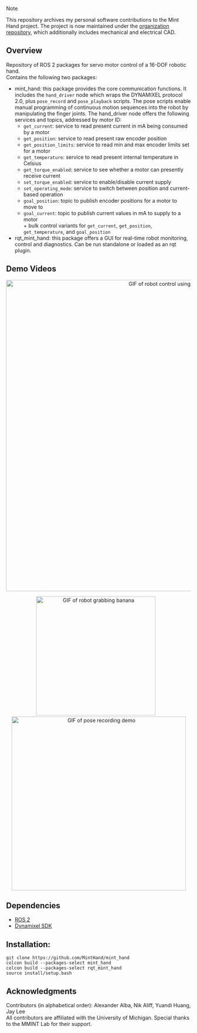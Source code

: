 > [!NOTE]
> This repository archives my personal software contributions to the Mint Hand project.
> The project is now maintained under the [organization repository](https://github.com/MintHand/mint_hand), which 
> additionally includes mechanical and electrical CAD.

## Overview

Repository of ROS 2 packages for servo motor control of a 16-DOF robotic hand.\
Contains the following two packages:
- mint_hand: this package provides the core communication functions. It includes the `hand_driver` node which wraps the DYNAMIXEL protocol 2.0, plus `pose_record` and `pose_playback` scripts. The pose scripts enable manual programming of continuous motion sequences into the robot by manipulating the finger joints. The hand_driver node offers the following services and topics, addressed by motor ID:
	* `get_current`: service to read present current in mA being consumed by a motor
	* `get_position`: service to read present raw encoder position
	* `get_position_limits`: service to read min and max encoder limits set for a motor
	* `get_temperature`: service to read present internal temperature in Celsius
	* `get_torque_enabled`: service to see whether a motor can presently receive current
	* `set_torque_enabled`: service to enable/disable current supply
	* `set_operating_mode`: service to switch between position and current-based operation
	* `goal_position`: topic to publish encoder positions for a motor to move to
    * `goal_current`: topic to publish current values in mA to supply to a motor  
  \+ bulk control variants for `get_current`, `get_position`, `get_temperature`, and `goal_position`
- rqt_mint_hand: this package offers a GUI for real-time robot monitoring, control and diagnostics. Can be run standalone or loaded as an rqt plugin.

## Demo Videos
<p align="center">
  <img src="media/full_hand_gui.gif" 
  alt="GIF of robot control using GUI"
  width="850"/>
</p>
<p align="center">
  <img src="media/grab_banana.gif" width="325" alt="GIF of robot grabbing banana"/>
  &nbsp;&nbsp;&nbsp;
  <img src="media/pose_recording.gif" width="475" alt="GIF of pose recording demo"/>
</p>

## Dependencies
- [ROS 2](https://docs.ros.org/en/jazzy/Installation.html)
- [Dynamixel SDK](https://emanual.robotis.com/docs/en/software/dynamixel/dynamixel_sdk/download/)

## Installation:
```
git clone https://github.com/MintHand/mint_hand
colcon build --packages-select mint_hand
colcon build --packages-select rqt_mint_hand
source install/setup.bash
```
## Acknowledgments
Contributors (in alphabetical order): Alexander Alba, Nik Aliff, Yuandi Huang, Jay Lee  
All contributors are affiliated with the University of Michigan. Special thanks to the MMINT Lab for their support.